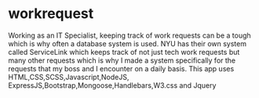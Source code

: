 # workrequest
Working as an IT Specialist, keeping track of work requests can be a tough which is why often a database system is used. NYU has their own system called ServiceLink which keeps track of not just tech work requests but many other requests which is why I made a system specifically for the requests that my boss and I encounter on a daily basis. This app uses HTML,CSS,SCSS,Javascript,NodeJS, ExpressJS,Bootstrap,Mongoose,Handlebars,W3.css and Jquery
